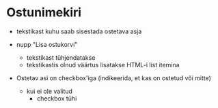 # Ostunimekiri
- tekstikast kuhu saab sisestada ostetava asja
- nupp "Lisa ostukorvi"
    - tekstikast tühjendatakse
    - tekstikastis olnud väärtus
lisatakse HTML-i list itemina

- Ostetav asi on checkbox'iga (indikeerida, et kas on ostetud või mitte)
    - kui ei ole valitud
        - checkbox tühi
